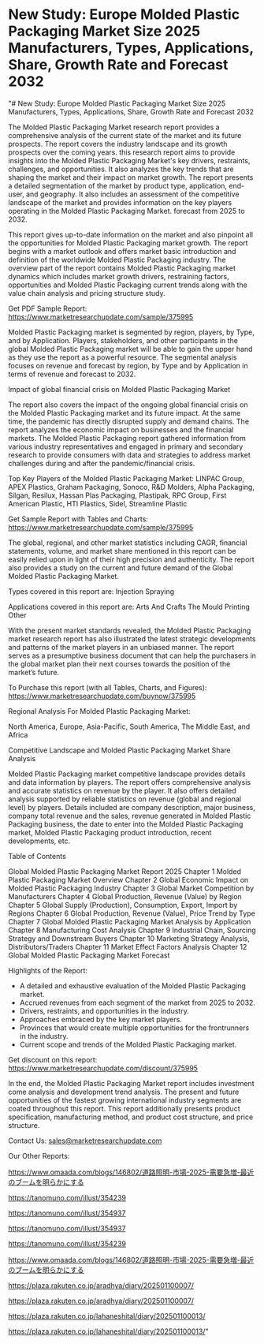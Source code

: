 # New Study: Europe Molded Plastic Packaging Market Size 2025 Manufacturers, Types, Applications, Share, Growth Rate and Forecast 2032
"# New Study: Europe Molded Plastic Packaging Market Size 2025 Manufacturers, Types, Applications, Share, Growth Rate and Forecast 2032

The Molded Plastic Packaging Market research report provides a comprehensive analysis of the current state of the market and its future prospects. The report covers the industry landscape and its growth prospects over the coming years. this research report aims to provide insights into the Molded Plastic Packaging Market's key drivers, restraints, challenges, and opportunities. It also analyzes the key trends that are shaping the market and their impact on market growth. The report presents a detailed segmentation of the market by product type, application, end-user, and geography. It also includes an assessment of the competitive landscape of the market and provides information on the key players operating in the Molded Plastic Packaging Market. forecast from 2025 to 2032.

This report gives up-to-date information on the market and also pinpoint all the opportunities for Molded Plastic Packaging market growth. The report begins with a market outlook and offers market basic introduction and definition of the worldwide Molded Plastic Packaging industry. The overview part of the report contains Molded Plastic Packaging market dynamics which includes market growth drivers, restraining factors, opportunities and Molded Plastic Packaging current trends along with the value chain analysis and pricing structure study.

Get PDF Sample Report: https://www.marketresearchupdate.com/sample/375995

Molded Plastic Packaging market is segmented by region, players, by Type, and by Application. Players, stakeholders, and other participants in the global Molded Plastic Packaging market will be able to gain the upper hand as they use the report as a powerful resource. The segmental analysis focuses on revenue and forecast by region, by Type and by Application in terms of revenue and forecast to 2032.

Impact of global financial crisis on Molded Plastic Packaging Market

The report also covers the impact of the ongoing global financial crisis on the Molded Plastic Packaging market and its future impact. At the same time, the pandemic has directly disrupted supply and demand chains. The report analyzes the economic impact on businesses and the financial markets. The Molded Plastic Packaging report gathered information from various industry representatives and engaged in primary and secondary research to provide consumers with data and strategies to address market challenges during and after the pandemic/financial crisis.

Top Key Players of the Molded Plastic Packaging Market:
LINPAC Group, APEX Plastics, Graham Packaging, Sonoco, R&D Molders, Alpha Packaging, Silgan, Resilux, Hassan Plas Packaging, Plastipak, RPC Group, First American Plastic, HTI Plastics, Sidel, Streamline Plastic


Get Sample Report with Tables and Charts: https://www.marketresearchupdate.com/sample/375995

The global, regional, and other market statistics including CAGR, financial statements, volume, and market share mentioned in this report can be easily relied upon in light of their high precision and authenticity. The report also provides a study on the current and future demand of the Global Molded Plastic Packaging Market.

Types covered in this report are:
Injection
Spraying


Applications covered in this report are:
Arts And Crafts
The Mould
Printing
Other


With the present market standards revealed, the Molded Plastic Packaging market research report has also illustrated the latest strategic developments and patterns of the market players in an unbiased manner. The report serves as a presumptive business document that can help the purchasers in the global market plan their next courses towards the position of the market’s future.

To Purchase this report (with all Tables, Charts, and Figures): https://www.marketresearchupdate.com/buynow/375995

Regional Analysis For Molded Plastic Packaging Market:

North America, Europe, Asia-Pacific, South America, The Middle East, and Africa

Competitive Landscape and Molded Plastic Packaging Market Share Analysis

Molded Plastic Packaging market competitive landscape provides details and data information by players. The report offers comprehensive analysis and accurate statistics on revenue by the player. It also offers detailed analysis supported by reliable statistics on revenue (global and regional level) by players. Details included are company description, major business, company total revenue and the sales, revenue generated in Molded Plastic Packaging business, the date to enter into the Molded Plastic Packaging market, Molded Plastic Packaging product introduction, recent developments, etc.

Table of Contents

Global Molded Plastic Packaging Market Report 2025
Chapter 1 Molded Plastic Packaging Market Overview
Chapter 2 Global Economic Impact on Molded Plastic Packaging Industry
Chapter 3 Global Market Competition by Manufacturers
Chapter 4 Global Production, Revenue (Value) by Region
Chapter 5 Global Supply (Production), Consumption, Export, Import by Regions
Chapter 6 Global Production, Revenue (Value), Price Trend by Type
Chapter 7 Global Molded Plastic Packaging Market Analysis by Application
Chapter 8 Manufacturing Cost Analysis
Chapter 9 Industrial Chain, Sourcing Strategy and Downstream Buyers
Chapter 10 Marketing Strategy Analysis, Distributors/Traders
Chapter 11 Market Effect Factors Analysis
Chapter 12 Global Molded Plastic Packaging Market Forecast

Highlights of the Report:

- A detailed and exhaustive evaluation of the Molded Plastic Packaging market.
- Accrued revenues from each segment of the market from 2025 to 2032.
- Drivers, restraints, and opportunities in the industry.
- Approaches embraced by the key market players.
- Provinces that would create multiple opportunities for the frontrunners in the industry.
- Current scope and trends of the Molded Plastic Packaging market.

Get discount on this report: https://www.marketresearchupdate.com/discount/375995

In the end, the Molded Plastic Packaging Market report includes investment come analysis and development trend analysis. The present and future opportunities of the fastest growing international industry segments are coated throughout this report. This report additionally presents product specification, manufacturing method, and product cost structure, and price structure.

Contact Us:
sales@marketresearchupdate.com

Our Other Reports:

https://www.omaada.com/blogs/146802/道路照明-市場-2025-需要急増-最近のブームを明らかにする

https://tanomuno.com/illust/354239

https://tanomuno.com/illust/354937

https://tanomuno.com/illust/354937

https://tanomuno.com/illust/354239

https://www.omaada.com/blogs/146802/道路照明-市場-2025-需要急増-最近のブームを明らかにする

https://plaza.rakuten.co.jp/aradhya/diary/202501100007/

https://plaza.rakuten.co.jp/aradhya/diary/202501100007/

https://plaza.rakuten.co.jp/lahaneshital/diary/202501100013/

https://plaza.rakuten.co.jp/lahaneshital/diary/202501100013/"
